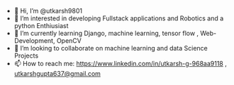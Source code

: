 - 👋 Hi, I’m @utkarsh9801
- 👀 I’m interested in developing Fullstack applications and Robotics and a python Enthiusiast
- 🌱 I’m currently learning Django, machine learning, tensor flow , Web-Development, OpenCV
- 💞️ I’m looking to collaborate on machine learning and data Science Projects
- 📫 How to reach me: https://www.linkedin.com/in/utkarsh-g-968aa9118 , utkarshgupta637@gmail.com

<!---
utkarsh9801/utkarsh9801 is a ✨ special ✨ repository because its `README.md` (this file) appears on your GitHub profile.
You can click the Preview link to take a look at your changes.
--->
